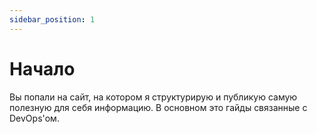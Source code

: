 ```yaml
---
sidebar_position: 1
---
```


# Начало

Вы попали на сайт, на котором я структурирую и публикую самую полезную для себя информацию. В основном это гайды связанные с DevOps'ом.
